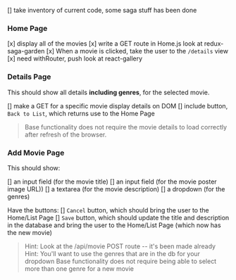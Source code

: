 [] take inventory of current code, some saga stuff has been done

### Home Page
[x] display all of the movies
  [x] write a GET route in Home.js
    look at redux-saga-garden
[x] When a movie is clicked, take the user to the `/details` view
  [x] need withRouter, push
    look at react-gallery


### Details Page

This should show all details **including genres**, for the selected movie.

[] make a GET for a specific movie
  display details on DOM
[] include button, `Back to List`, which returns use to the Home Page
> Base functionality does not require the movie details to load correctly after refresh of the browser.


### Add Movie Page
This should show:

[] an input field (for the movie title)
[] an input field (for the movie poster image URL))
[] a textarea (for the movie description)
[] a dropdown (for the genres)

Have the buttons:
[] `Cancel` button, which should bring the user to the Home/List Page
[] `Save` button, which should update the title and description in the database and bring the user to the Home/List Page (which now has the new movie)

> Hint: Look at the /api/movie POST route -- it's been made already
> Hint: You'll want to use the genres that are in the db for your dropdown
> Base functionality does not require being able to select more than one genre for a new movie